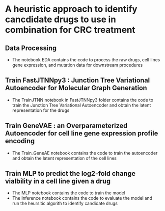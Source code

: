 # A heuristic approach to identify cancdidate drugs to use in combination for CRC treatment

## Data Processing
   - The notebook EDA contains the code to process the raw drugs, cell lines gene expression, and mutation data for downstream procedures

## Train FastJTNNpy3 : Junction Tree Variational Autoencoder for Molecular Graph Generation
   - The TrainJTNN notebook in FastJTNNpy3 folder contains the code to train the Junction Tree Variational Autoencoder and obtain the latent representation for the drugs

## Train GeneVAE : an Overparameterized Autoencoder for cell line gene expression profile encoding

   - The Train_GeneAE notebook contains the code to train the autoencoder and obtain the latent representation of the cell lines
   
## Train MLP to predict the log2-fold change vialbility in a cell line given a drug
   - The MLP notebook contains the code to train the model
   - The Inference notebook contains the code to evaluate the model and run the heursitic algorith to identify candidate drugs
   


 